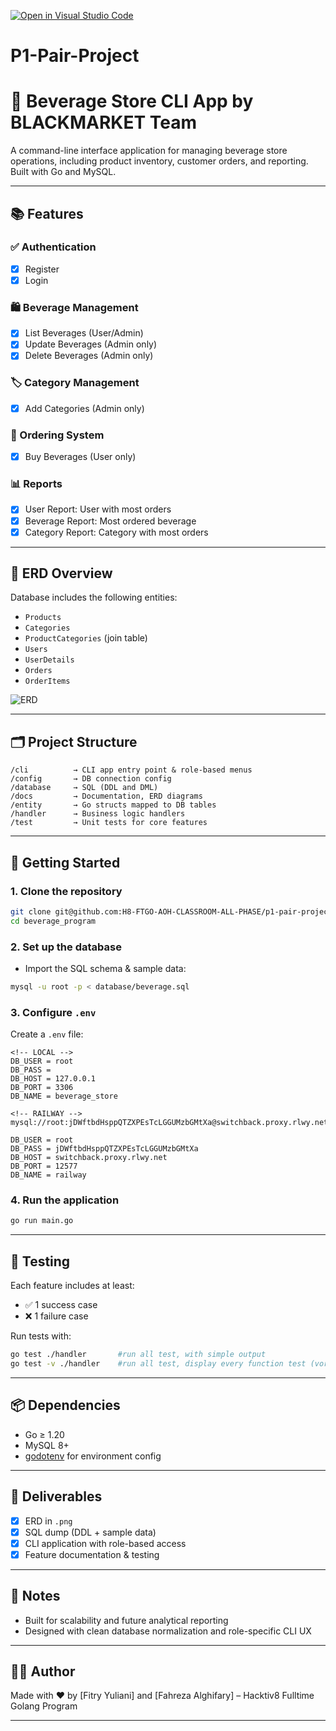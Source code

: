 [![Open in Visual Studio Code](https://classroom.github.com/assets/open-in-vscode-2e0aaae1b6195c2367325f4f02e2d04e9abb55f0b24a779b69b11b9e10269abc.svg)](https://classroom.github.com/online_ide?assignment_repo_id=19700766&assignment_repo_type=AssignmentRepo)

# P1-Pair-Project

# 🧃 Beverage Store CLI App by BLACKMARKET Team

A command-line interface application for managing beverage store operations, including product inventory, customer orders, and reporting. Built with Go and MySQL.

---

## 📚 Features

### ✅ Authentication
- [x] Register
- [x] Login

### 🛍️ Beverage Management
- [x] List Beverages (User/Admin)
- [x] Update Beverages (Admin only)
- [x] Delete Beverages (Admin only)

### 🏷️ Category Management
- [x] Add Categories (Admin only)

### 🧾 Ordering System
- [x] Buy Beverages (User only)

### 📊 Reports
- [x] User Report: User with most orders
- [x] Beverage Report: Most ordered beverage
- [x] Category Report: Category with most orders

---

## 🧩 ERD Overview

Database includes the following entities:

- `Products`
- `Categories`
- `ProductCategories` (join table)
- `Users`
- `UserDetails`
- `Orders`
- `OrderItems`

![ERD](docs/ERD.png)

---

## 🗂️ Project Structure

```
/cli          → CLI app entry point & role-based menus
/config       → DB connection config
/database     → SQL (DDL and DML)
/docs         → Documentation, ERD diagrams
/entity       → Go structs mapped to DB tables
/handler      → Business logic handlers
/test         → Unit tests for core features
```

---

## 🚀 Getting Started

### 1. Clone the repository

```bash
git clone git@github.com:H8-FTGO-AOH-CLASSROOM-ALL-PHASE/p1-pair-project-beverage-store.git
cd beverage_program
```

### 2. Set up the database

- Import the SQL schema & sample data:

```bash
mysql -u root -p < database/beverage.sql
```

### 3. Configure `.env`

Create a `.env` file:

```env
<!-- LOCAL -->
DB_USER = root
DB_PASS = 
DB_HOST = 127.0.0.1
DB_PORT = 3306
DB_NAME = beverage_store

<!-- RAILWAY -->
mysql://root:jDWftbdHsppQTZXPEsTcLGGUMzbGMtXa@switchback.proxy.rlwy.net:12577/railway

DB_USER = root
DB_PASS = jDWftbdHsppQTZXPEsTcLGGUMzbGMtXa
DB_HOST = switchback.proxy.rlwy.net
DB_PORT = 12577
DB_NAME = railway

```

### 4. Run the application

```bash
go run main.go
```

---

## 🧪 Testing

Each feature includes at least:

- ✅ 1 success case
- ❌ 1 failure case

Run tests with:

```bash
go test ./handler       #run all test, with simple output
go test -v ./handler    #run all test, display every function test (vorbose log)
```

---

## 📦 Dependencies

- Go ≥ 1.20
- MySQL 8+
- [godotenv](https://github.com/joho/godotenv) for environment config

---

## 📄 Deliverables

- [x] ERD in `.png`
- [x] SQL dump (DDL + sample data)
- [x] CLI application with role-based access
- [x] Feature documentation & testing

---

## 📌 Notes

- Built for scalability and future analytical reporting
- Designed with clean database normalization and role-specific CLI UX

---

## 🧑‍💻 Author

Made with ❤️ by [Fitry Yuliani] and [Fahreza Alghifary] – Hacktiv8 Fulltime Golang Program

---